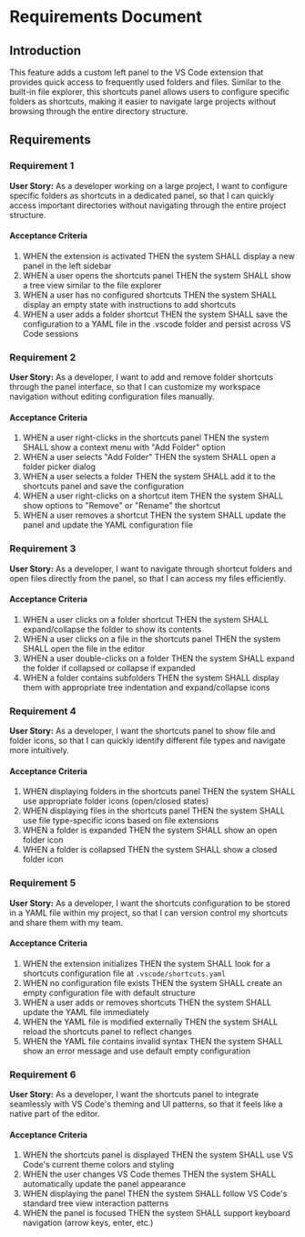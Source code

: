 # Requirements Document

## Introduction

This feature adds a custom left panel to the VS Code extension that provides quick access to frequently used folders and files. Similar to the built-in file explorer, this shortcuts panel allows users to configure specific folders as shortcuts, making it easier to navigate large projects without browsing through the entire directory structure.

## Requirements

### Requirement 1

**User Story:** As a developer working on a large project, I want to configure specific folders as shortcuts in a dedicated panel, so that I can quickly access important directories without navigating through the entire project structure.

#### Acceptance Criteria

1. WHEN the extension is activated THEN the system SHALL display a new panel in the left sidebar
2. WHEN a user opens the shortcuts panel THEN the system SHALL show a tree view similar to the file explorer
3. WHEN a user has no configured shortcuts THEN the system SHALL display an empty state with instructions to add shortcuts
4. WHEN a user adds a folder shortcut THEN the system SHALL save the configuration to a YAML file in the .vscode folder and persist across VS Code sessions

### Requirement 2

**User Story:** As a developer, I want to add and remove folder shortcuts through the panel interface, so that I can customize my workspace navigation without editing configuration files manually.

#### Acceptance Criteria

1. WHEN a user right-clicks in the shortcuts panel THEN the system SHALL show a context menu with "Add Folder" option
2. WHEN a user selects "Add Folder" THEN the system SHALL open a folder picker dialog
3. WHEN a user selects a folder THEN the system SHALL add it to the shortcuts panel and save the configuration
4. WHEN a user right-clicks on a shortcut item THEN the system SHALL show options to "Remove" or "Rename" the shortcut
5. WHEN a user removes a shortcut THEN the system SHALL update the panel and update the YAML configuration file

### Requirement 3

**User Story:** As a developer, I want to navigate through shortcut folders and open files directly from the panel, so that I can access my files efficiently.

#### Acceptance Criteria

1. WHEN a user clicks on a folder shortcut THEN the system SHALL expand/collapse the folder to show its contents
2. WHEN a user clicks on a file in the shortcuts panel THEN the system SHALL open the file in the editor
3. WHEN a user double-clicks on a folder THEN the system SHALL expand the folder if collapsed or collapse if expanded
4. WHEN a folder contains subfolders THEN the system SHALL display them with appropriate tree indentation and expand/collapse icons

### Requirement 4

**User Story:** As a developer, I want the shortcuts panel to show file and folder icons, so that I can quickly identify different file types and navigate more intuitively.

#### Acceptance Criteria

1. WHEN displaying folders in the shortcuts panel THEN the system SHALL use appropriate folder icons (open/closed states)
2. WHEN displaying files in the shortcuts panel THEN the system SHALL use file type-specific icons based on file extensions
3. WHEN a folder is expanded THEN the system SHALL show an open folder icon
4. WHEN a folder is collapsed THEN the system SHALL show a closed folder icon

### Requirement 5

**User Story:** As a developer, I want the shortcuts configuration to be stored in a YAML file within my project, so that I can version control my shortcuts and share them with my team.

#### Acceptance Criteria

1. WHEN the extension initializes THEN the system SHALL look for a shortcuts configuration file at `.vscode/shortcuts.yaml`
2. WHEN no configuration file exists THEN the system SHALL create an empty configuration file with default structure
3. WHEN a user adds or removes shortcuts THEN the system SHALL update the YAML file immediately
4. WHEN the YAML file is modified externally THEN the system SHALL reload the shortcuts panel to reflect changes
5. WHEN the YAML file contains invalid syntax THEN the system SHALL show an error message and use default empty configuration

### Requirement 6

**User Story:** As a developer, I want the shortcuts panel to integrate seamlessly with VS Code's theming and UI patterns, so that it feels like a native part of the editor.

#### Acceptance Criteria

1. WHEN the shortcuts panel is displayed THEN the system SHALL use VS Code's current theme colors and styling
2. WHEN the user changes VS Code themes THEN the system SHALL automatically update the panel appearance
3. WHEN displaying the panel THEN the system SHALL follow VS Code's standard tree view interaction patterns
4. WHEN the panel is focused THEN the system SHALL support keyboard navigation (arrow keys, enter, etc.)